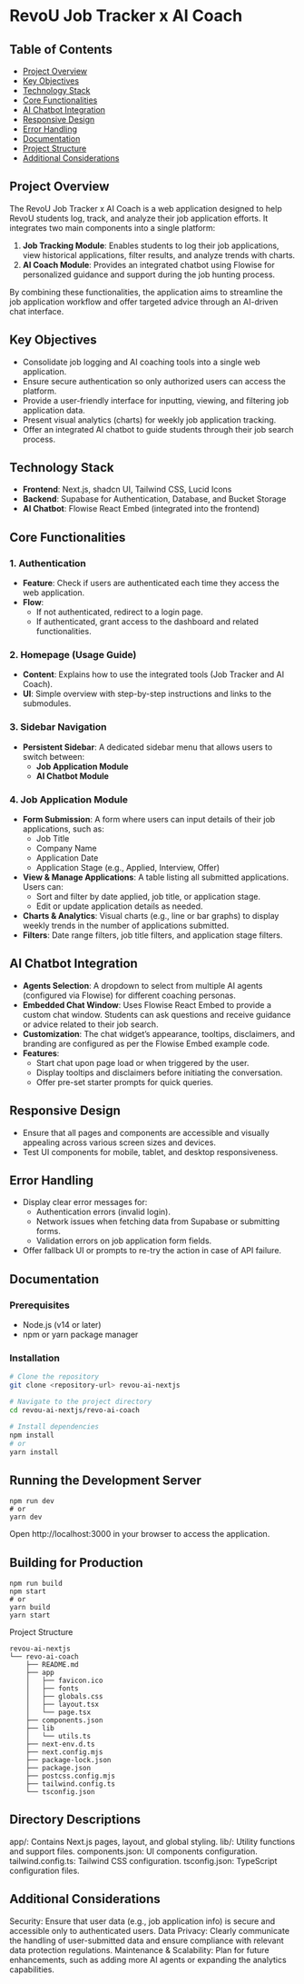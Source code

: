 # RevoU Job Tracker x AI Coach

## Table of Contents
- [Project Overview](#project-overview)
- [Key Objectives](#key-objectives)
- [Technology Stack](#technology-stack)
- [Core Functionalities](#core-functionalities)
- [AI Chatbot Integration](#ai-chatbot-integration)
- [Responsive Design](#responsive-design)
- [Error Handling](#error-handling)
- [Documentation](#documentation)
- [Project Structure](#project-structure)
- [Additional Considerations](#additional-considerations)

## Project Overview
The RevoU Job Tracker x AI Coach is a web application designed to help RevoU students log, track, and analyze their job application efforts. It integrates two main components into a single platform:

1. **Job Tracking Module**: Enables students to log their job applications, view historical applications, filter results, and analyze trends with charts.
2. **AI Coach Module**: Provides an integrated chatbot using Flowise for personalized guidance and support during the job hunting process.

By combining these functionalities, the application aims to streamline the job application workflow and offer targeted advice through an AI-driven chat interface.

## Key Objectives
- Consolidate job logging and AI coaching tools into a single web application.
- Ensure secure authentication so only authorized users can access the platform.
- Provide a user-friendly interface for inputting, viewing, and filtering job application data.
- Present visual analytics (charts) for weekly job application tracking.
- Offer an integrated AI chatbot to guide students through their job search process.

## Technology Stack
- **Frontend**: Next.js, shadcn UI, Tailwind CSS, Lucid Icons
- **Backend**: Supabase for Authentication, Database, and Bucket Storage
- **AI Chatbot**: Flowise React Embed (integrated into the frontend)

## Core Functionalities

### 1. Authentication
- **Feature**: Check if users are authenticated each time they access the web application.
- **Flow**: 
  - If not authenticated, redirect to a login page.
  - If authenticated, grant access to the dashboard and related functionalities.

### 2. Homepage (Usage Guide)
- **Content**: Explains how to use the integrated tools (Job Tracker and AI Coach).
- **UI**: Simple overview with step-by-step instructions and links to the submodules.

### 3. Sidebar Navigation
- **Persistent Sidebar**: A dedicated sidebar menu that allows users to switch between:
  - **Job Application Module**
  - **AI Chatbot Module**

### 4. Job Application Module
- **Form Submission**: A form where users can input details of their job applications, such as:
  - Job Title
  - Company Name
  - Application Date
  - Application Stage (e.g., Applied, Interview, Offer)
- **View & Manage Applications**: A table listing all submitted applications. Users can:
  - Sort and filter by date applied, job title, or application stage.
  - Edit or update application details as needed.
- **Charts & Analytics**: Visual charts (e.g., line or bar graphs) to display weekly trends in the number of applications submitted.
- **Filters**: Date range filters, job title filters, and application stage filters.

## AI Chatbot Integration
- **Agents Selection**: A dropdown to select from multiple AI agents (configured via Flowise) for different coaching personas.
- **Embedded Chat Window**: Uses Flowise React Embed to provide a custom chat window. Students can ask questions and receive guidance or advice related to their job search.
- **Customization**: The chat widget’s appearance, tooltips, disclaimers, and branding are configured as per the Flowise Embed example code.
- **Features**:
  - Start chat upon page load or when triggered by the user.
  - Display tooltips and disclaimers before initiating the conversation.
  - Offer pre-set starter prompts for quick queries.

## Responsive Design
- Ensure that all pages and components are accessible and visually appealing across various screen sizes and devices.
- Test UI components for mobile, tablet, and desktop responsiveness.

## Error Handling
- Display clear error messages for:
  - Authentication errors (invalid login).
  - Network issues when fetching data from Supabase or submitting forms.
  - Validation errors on job application form fields.
- Offer fallback UI or prompts to re-try the action in case of API failure.

## Documentation

### Prerequisites
- Node.js (v14 or later)
- npm or yarn package manager

### Installation
```bash
# Clone the repository
git clone <repository-url> revou-ai-nextjs

# Navigate to the project directory
cd revou-ai-nextjs/revo-ai-coach

# Install dependencies
npm install
# or
yarn install
```
## Running the Development Server
```
npm run dev
# or
yarn dev
```

Open http://localhost:3000 in your browser to access the application.

## Building for Production

```
npm run build
npm start
# or
yarn build
yarn start
```

Project Structure
```
revou-ai-nextjs
└── revo-ai-coach
    ├── README.md
    ├── app
    │   ├── favicon.ico
    │   ├── fonts
    │   ├── globals.css
    │   ├── layout.tsx
    │   └── page.tsx
    ├── components.json
    ├── lib
    │   └── utils.ts
    ├── next-env.d.ts
    ├── next.config.mjs
    ├── package-lock.json
    ├── package.json
    ├── postcss.config.mjs
    ├── tailwind.config.ts
    └── tsconfig.json
```

## Directory Descriptions
app/: Contains Next.js pages, layout, and global styling.
lib/: Utility functions and support files.
components.json: UI components configuration.
tailwind.config.ts: Tailwind CSS configuration.
tsconfig.json: TypeScript configuration files.

## Additional Considerations
Security: Ensure that user data (e.g., job application info) is secure and accessible only to authenticated users.
Data Privacy: Clearly communicate the handling of user-submitted data and ensure compliance with relevant data protection regulations.
Maintenance & Scalability: Plan for future enhancements, such as adding more AI agents or expanding the analytics capabilities.